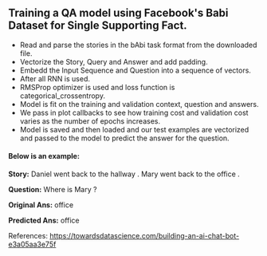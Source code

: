 ## Training a QA model using Facebook's Babi Dataset for Single Supporting Fact.

- Read and parse the stories in the bAbi task format from the downloaded file.
- Vectorize the Story, Query and Answer and add padding.
- Embedd the Input Sequence and Question into a sequence of vectors.
- After all RNN is used.
- RMSProp optimizer is used and loss function is categorical_crossentropy.
- Model is fit on the training and validation context, question and answers.
- We pass in plot callbacks to see how training cost and validation cost varies as the
   number of epochs increases.
- Model is saved and then loaded and our test examples are vectorized and passed to the
   model to predict the answer for the question.

#### Below is an example:

**Story:** Daniel went back to the hallway .
Mary went back to the office .

**Question:** Where is Mary ?

**Original Ans:** office

**Predicted Ans:** office

References:
https://towardsdatascience.com/building-an-ai-chat-bot-e3a05aa3e75f

